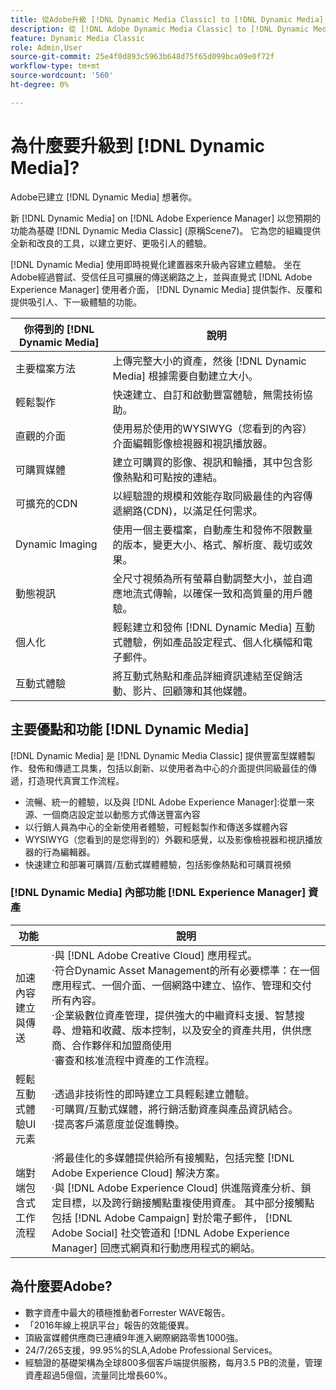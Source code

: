 ```yaml
---
title: 從Adobe升級 [!DNL Dynamic Media Classic] to [!DNL Dynamic Media] on [!DNL Experience Manager] 資產
description: 從 [!DNL Adobe Dynamic Media Classic] to [!DNL Dynamic Media] on [!DNL Adobe Experience Manager]. 了解 [!DNL Dynamic Media]. 查看功能清單比較、升級常見問題集和就緒性檢查清單。
feature: Dynamic Media Classic
role: Admin,User
source-git-commit: 25e4f0d893c5963b648d75f65d099bca09e0f72f
workflow-type: tm+mt
source-wordcount: '560'
ht-degree: 0%

---
```



# 為什麼要升級到 [!DNL Dynamic Media]?

Adobe已建立 [!DNL Dynamic Media] 想著你。

新 [!DNL Dynamic Media] on [!DNL Adobe Experience Manager] 以您預期的功能為基礎 [!DNL Dynamic Media Classic] (原稱Scene7)。 它為您的組織提供全新和改良的工具，以建立更好、更吸引人的體驗。

[!DNL Dynamic Media] 使用即時視覺化建置器來升級內容建立體驗。 坐在Adobe經過嘗試、受信任且可擴展的傳送網路之上，並與直覺式 [!DNL Adobe Experience Manager] 使用者介面， [!DNL Dynamic Media] 提供製作、反覆和提供吸引人、下一級體驗的功能。

| 你得到的 [!DNL Dynamic Media] | 說明 |
| --- | --- |
| 主要檔案方法 | 上傳完整大小的資產，然後 [!DNL Dynamic Media] 根據需要自動建立大小。 |
| 輕鬆製作 | 快速建立、自訂和啟動豐富體驗，無需技術協助。 |
| 直觀的介面 | 使用易於使用的WYSIWYG（您看到的內容）介面編輯影像檢視器和視訊播放器。 |
| 可購買媒體 | 建立可購買的影像、視訊和輪播，其中包含影像熱點和可點按的連結。 |
| 可擴充的CDN | 以經驗證的規模和效能存取同級最佳的內容傳遞網路(CDN)，以滿足任何需求。 |
| Dynamic Imaging | 使用一個主要檔案，自動產生和發佈不限數量的版本，變更大小、格式、解析度、裁切或效果。 |
| 動態視訊 | 全尺寸視頻為所有螢幕自動調整大小，並自適應地流式傳輸，以確保一致和高質量的用戶體驗。 |
| 個人化 | 輕鬆建立和發佈 [!DNL Dynamic Media] 互動式體驗，例如產品設定程式、個人化橫幅和電子郵件。 |
| 互動式體驗 | 將互動式熱點和產品詳細資訊連結至促銷活動、影片、回顧簿和其他媒體。 |

## 主要優點和功能 [!DNL Dynamic Media]

[!DNL Dynamic Media] 是 [!DNL Dynamic Media Classic] 提供豐富型媒體製作、發佈和傳遞工具集，包括以創新、以使用者為中心的介面提供同級最佳的傳遞，打造現代真實工作流程。

* 流暢、統一的體驗，以及與 [!DNL Adobe Experience Manager]:從單一來源、一個商店設定並以動態方式傳送豐富內容
* 以行銷人員為中心的全新使用者體驗，可輕鬆製作和傳送多媒體內容
* WYSIWYG（您看到的是您得到的）外觀和感覺，以及影像檢視器和視訊播放器的行為編輯器。
* 快速建立和部署可購買/互動式媒體體驗，包括影像熱點和可購買視頻

### [!DNL Dynamic Media] 內部功能 [!DNL Experience Manager] 資產

| 功能 | 說明 |
| --- | --- |
| 加速內容建立與傳送 | ·與 [!DNL Adobe Creative Cloud] 應用程式。<br>·符合Dynamic Asset Management的所有必要標準：在一個應用程式、一個介面、一個網路中建立、協作、管理和交付所有內容。<br>·企業級數位資產管理，提供強大的中繼資料支援、智慧搜尋、燈箱和收藏、版本控制，以及安全的資產共用，供供應商、合作夥伴和加盟商使用<br>·審查和核准流程中資產的工作流程。 |
| 輕鬆互動式體驗UI元素 | ·透過非技術性的即時建立工具輕鬆建立體驗。<br>·可購買/互動式媒體，將行銷活動資產與產品資訊結合。<br>·提高客戶滿意度並促進轉換。 |
| 端對端包含式工作流程 | ·將最佳化的多媒體提供給所有接觸點，包括完整 [!DNL Adobe Experience Cloud] 解決方案。<br>·與 [!DNL Adobe Experience Cloud] 供進階資產分析、鎖定目標，以及跨行銷接觸點重複使用資產。 其中部分接觸點包括 [!DNL Adobe Campaign] 對於電子郵件， [!DNL Adobe Social] 社交管道和 [!DNL Adobe Experience Manager] 回應式網頁和行動應用程式的網站。 |

## 為什麼要Adobe?

* 數字資產中最大的積極推動者Forrester WAVE報告。
* 「2016年線上視訊平台」報告的效能優異。
* 頂級富媒體供應商已連續9年進入網際網路零售1000強。
* 24/7/265支援，99.95%的SLA,Adobe Professional Services。
* 經驗證的基礎架構為全球800多個客戶端提供服務，每月3.5 PB的流量，管理資產超過5億個，流量同比增長60%。













